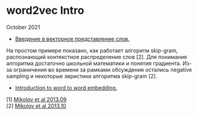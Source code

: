 # word2vec Intro

October 2021 

* [Введение в векторное представление слов.](w2v_sch131.md)

На простом примере показано, как работает алгоритм skip-gram, распознающий контекстное распределение слов [2].  Для понимания алгоритма достаточно  школьной математики и понятия градиента. Из-за ограничения во времени за рамками обсуждения остались negative sampling и некоторые эвристики алгоритма skip-gram [2].

* [Introduction to word to word embedding.]()




 [1] [Mikolov et al 2013.09](https://arxiv.org/pdf/1301.3781.pdf)<br>
 [2] [Mikolov et al 2013.10](https://arxiv.org/pdf/1310.4546.pdf)
